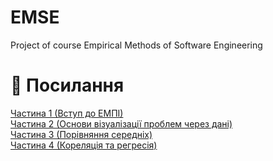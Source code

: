 # EMSE
Project of course Empirical Methods of Software Engineering
# :paperclip: Посилання
<a href="https://colab.research.google.com/drive/1OushiKDl4KsC0Y-DRArp0XL9nf4TY3pW">Частина 1 (Вступ до ЕМПІ)</a><br>
<a href="https://colab.research.google.com/drive/1ZLko7LF7r9XVQG3hY30IAC8K_fxEoDJK">Частина 2 (Основи візуалізації проблем через дані)</a><br>
<a href="https://drive.google.com/open?id=1qVLahHOdvIIe8vva5IVbOvVF6torduVm">Частина 3 (Порівняння середніх)</a><br>
<a href="https://drive.google.com/open?id=1OyxuKqDWnN8K6EIPkvLwhtR2p9dlbl-Y">Частина 4 (Кореляція та регресія)</a>
